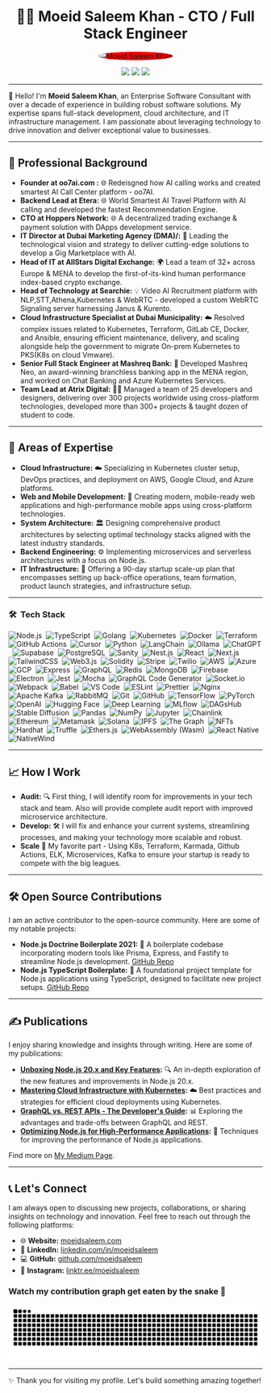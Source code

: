<h1 align="center">👨‍💻 Moeid Saleem Khan - CTO / Full Stack Engineer</h1>

<p align="center">
  <img src="https://avatars.githubusercontent.com/u/12978602?v=4" alt="Moeid Saleem Khan" width="150" style="border-radius:50%;background-color:red;" />
</p>

<p align="center">
  <img src="https://img.shields.io/badge/-Full--Stack%20Developer-blue?style=for-the-badge&logo=javascript&logoColor=white" />
  <img src="https://img.shields.io/badge/-Cloud%20Architect-forestgreen?style=for-the-badge&logo=aws&logoColor=white" />
  <img src="https://img.shields.io/badge/-Tech%20Leader-orange?style=for-the-badge&logo=git&logoColor=white" />
</p>

---

👋 Hello! I'm **Moeid Saleem Khan**, an Enterprise Software Consultant with over a decade of experience in building robust software solutions. My expertise spans full-stack development, cloud architecture, and IT infrastructure management. I am passionate about leveraging technology to drive innovation and deliver exceptional value to businesses.

---

## 🚀 Professional Background

- **Founder at oo7ai.com :** 🌐 Redeisgned how AI calling works and created smartest AI Call Center platform - oo7AI.
- **Backend Lead at Etera:** 🌐 World Smartest AI Travel Platform with AI calling and developed the fastest Recommendation Engine.
- **CTO at Hoppers Network:** 🌐 A decentralized trading exchange & payment solution with DApps development service.
- **IT Director at Dubai Marketing Agency (DMA)/:** 🚀 Leading the technological vision and strategy to deliver cutting-edge solutions to develop a Gig Marketplace with AI.
- **Head of IT at AllStars Digital Exchange:** 🌍 Lead a team of 32+ across Europe & MENA to develop the first-of-its-kind human performance index-based crypto exchange.
- **Head of Technology at Searchie:** 💡 Video AI Recruitment platform with NLP,STT,Athena,Kubernetes & WebRTC - developed a custom WebRTC Signaling server harnessing Janus & Kurento.
- **Cloud Infrastructure Specialist at Dubai Municipality:** ☁️ Resolved complex issues related to Kubernetes, Terraform, GitLab CE, Docker, and Ansible, ensuring efficient maintenance, delivery, and scaling alongside help the government to migrate On-prem Kubernetes to PKS(K8s on cloud Vmware).
- **Senior Full Stack Engineer at Mashreq Bank:** 📱 Developed Mashreq Neo, an award-winning branchless banking app in the MENA region, and worked on Chat Banking and Azure Kubernetes Services.
- **Team Lead at Atrix Digital:** 👨‍💻 Managed a team of 25 developers and designers, delivering over 300 projects worldwide using cross-platform technologies, developed more than 300+ projects & taught dozen of student to code.

---

## 🔧 Areas of Expertise

- **Cloud Infrastructure:** ☁️ Specializing in Kubernetes cluster setup, DevOps practices, and deployment on AWS, Google Cloud, and Azure platforms.
- **Web and Mobile Development:** 📱 Creating modern, mobile-ready web applications and high-performance mobile apps using cross-platform technologies.
- **System Architecture:** 🏛️ Designing comprehensive product architectures by selecting optimal technology stacks aligned with the latest industry standards.
- **Backend Engineering:** ⚙️ Implementing microservices and serverless architectures with a focus on Node.js.
- **IT Infrastructure:** 🚀 Offering a 90-day startup scale-up plan that encompasses setting up back-office operations, team formation, product launch strategies, and infrastructure setup.

---

### 🛠 &nbsp;Tech Stack

![Node.js](https://img.shields.io/badge/-Node.js-05122A?style=flat&logo=node.js)&nbsp;
![TypeScript](https://img.shields.io/badge/-TypeScript-05122A?style=flat&logo=typescript)&nbsp;
![Golang](https://img.shields.io/badge/-Golang-05122A?style=flat&logo=go)&nbsp;
![Kubernetes](https://img.shields.io/badge/-Kubernetes-05122A?style=flat&logo=kubernetes)&nbsp;
![Docker](https://img.shields.io/badge/-Docker-05122A?style=flat&logo=docker)&nbsp;
![Terraform](https://img.shields.io/badge/-Terraform-05122A?style=flat&logo=terraform)&nbsp;
![GitHub Actions](https://img.shields.io/badge/-GitHub%20Actions-05122A?style=flat&logo=github-actions)&nbsp;
![Cursor](https://img.shields.io/badge/-Cursor-05122A?style=flat&logo=cursor)&nbsp;
![Python](https://img.shields.io/badge/-Python-05122A?style=flat&logo=python)&nbsp;
![LangChain](https://img.shields.io/badge/-LangChain-05122A?style=flat&logo=langchain)&nbsp;
![Ollama](https://img.shields.io/badge/-Ollama-05122A?style=flat&logo=ollama)&nbsp;
![ChatGPT](https://img.shields.io/badge/-ChatGPT-05122A?style=flat&logo=openai)&nbsp;
![Supabase](https://img.shields.io/badge/-Supabase-05122A?style=flat&logo=supabase)&nbsp;
![PostgreSQL](https://img.shields.io/badge/-PostgreSQL-05122A?style=flat&logo=postgresql)&nbsp;
![Sanity](https://img.shields.io/badge/-Sanity-05122A?style=flat&logo=sanity)&nbsp;
![Nest.js](https://img.shields.io/badge/-Nest.js-05122A?style=flat&logo=nestjs)&nbsp;
![React](https://img.shields.io/badge/-React-05122A?style=flat&logo=react)&nbsp;
![Next.js](https://img.shields.io/badge/-Next.js-05122A?style=flat&logo=next.js)&nbsp;
![TailwindCSS](https://img.shields.io/badge/-TailwindCSS-05122A?style=flat&logo=tailwind-css)&nbsp;
![Web3.js](https://img.shields.io/badge/-Web3.js-05122A?style=flat&logo=web3.js)&nbsp;
![Solidity](https://img.shields.io/badge/-Solidity-05122A?style=flat&logo=solidity)&nbsp;
![Stripe](https://img.shields.io/badge/-Stripe-05122A?style=flat&logo=stripe)&nbsp;
![Twilio](https://img.shields.io/badge/-Twilio-05122A?style=flat&logo=twilio)&nbsp;
![AWS](https://img.shields.io/badge/-AWS-05122A?style=flat&logo=amazon-aws)&nbsp;
![Azure](https://img.shields.io/badge/-Azure-05122A?style=flat&logo=microsoft-azure)&nbsp;
![GCP](https://img.shields.io/badge/-GCP-05122A?style=flat&logo=google-cloud)&nbsp;
![Express](https://img.shields.io/badge/-Express-05122A?style=flat&logo=express)&nbsp;
![GraphQL](https://img.shields.io/badge/-GraphQL-05122A?style=flat&logo=graphql)&nbsp;
![Redis](https://img.shields.io/badge/-Redis-05122A?style=flat&logo=redis)&nbsp;
![MongoDB](https://img.shields.io/badge/-MongoDB-05122A?style=flat&logo=mongodb)&nbsp;
![Firebase](https://img.shields.io/badge/-Firebase-05122A?style=flat&logo=firebase)&nbsp;
![Electron](https://img.shields.io/badge/-Electron-05122A?style=flat&logo=electron)&nbsp;
![Jest](https://img.shields.io/badge/-Jest-05122A?style=flat&logo=jest)&nbsp;
![Mocha](https://img.shields.io/badge/-Mocha-05122A?style=flat&logo=mocha)&nbsp;
![GraphQL Code Generator](https://img.shields.io/badge/-GraphQL%20Code%20Generator-05122A?style=flat&logo=graphql)&nbsp;
![Socket.io](https://img.shields.io/badge/-Socket.io-05122A?style=flat&logo=socket.io)&nbsp;
![Webpack](https://img.shields.io/badge/-Webpack-05122A?style=flat&logo=webpack)&nbsp;
![Babel](https://img.shields.io/badge/-Babel-05122A?style=flat&logo=babel)&nbsp;
![VS Code](https://img.shields.io/badge/-VS%20Code-05122A?style=flat&logo=visual-studio-code)&nbsp;
![ESLint](https://img.shields.io/badge/-ESLint-05122A?style=flat&logo=eslint)&nbsp;
![Prettier](https://img.shields.io/badge/-Prettier-05122A?style=flat&logo=prettier)&nbsp;
![Nginx](https://img.shields.io/badge/-Nginx-05122A?style=flat&logo=nginx)&nbsp;
![Apache Kafka](https://img.shields.io/badge/-Apache%20Kafka-05122A?style=flat&logo=apache-kafka)&nbsp;
![RabbitMQ](https://img.shields.io/badge/-RabbitMQ-05122A?style=flat&logo=rabbitmq)&nbsp;
![Git](https://img.shields.io/badge/-Git-05122A?style=flat&logo=git)&nbsp;
![GitHub](https://img.shields.io/badge/-GitHub-05122A?style=flat&logo=github)&nbsp;
![TensorFlow](https://img.shields.io/badge/-TensorFlow-05122A?style=flat&logo=tensorflow)&nbsp;
![PyTorch](https://img.shields.io/badge/-PyTorch-05122A?style=flat&logo=pytorch)&nbsp;
![OpenAI](https://img.shields.io/badge/-OpenAI-05122A?style=flat&logo=openai)&nbsp;
![Hugging Face](https://img.shields.io/badge/-Hugging%20Face-05122A?style=flat&logo=huggingface)&nbsp;
![Deep Learning](https://img.shields.io/badge/-Deep%20Learning-05122A?style=flat)&nbsp;
![MLflow](https://img.shields.io/badge/-MLflow-05122A?style=flat&logo=mlflow)&nbsp;
![DAGsHub](https://img.shields.io/badge/-DAGsHub-05122A?style=flat&logo=dagshub)&nbsp;
![Stable Diffusion](https://img.shields.io/badge/-Stable%20Diffusion-05122A?style=flat&logo=stabilityai)&nbsp;
![Pandas](https://img.shields.io/badge/-Pandas-05122A?style=flat&logo=pandas)&nbsp;
![NumPy](https://img.shields.io/badge/-NumPy-05122A?style=flat&logo=numpy)&nbsp;
![Jupyter](https://img.shields.io/badge/-Jupyter-05122A?style=flat&logo=jupyter)&nbsp;
![Chainlink](https://img.shields.io/badge/-Chainlink-05122A?style=flat&logo=chainlink)&nbsp;
![Ethereum](https://img.shields.io/badge/-Ethereum-05122A?style=flat&logo=ethereum)&nbsp;
![Metamask](https://img.shields.io/badge/-Metamask-05122A?style=flat&logo=metamask)&nbsp;
![Solana](https://img.shields.io/badge/-Solana-05122A?style=flat&logo=solana)&nbsp;
![IPFS](https://img.shields.io/badge/-IPFS-05122A?style=flat&logo=ipfs)&nbsp;
![The Graph](https://img.shields.io/badge/-The%20Graph-05122A?style=flat&logo=the-graph)&nbsp;
![NFTs](https://img.shields.io/badge/-NFTs-05122A?style=flat)&nbsp;
![Hardhat](https://img.shields.io/badge/-Hardhat-05122A?style=flat&logo=hardhat)&nbsp;
![Truffle](https://img.shields.io/badge/-Truffle-05122A?style=flat&logo=truffle)&nbsp;
![Ethers.js](https://img.shields.io/badge/-Ethers.js-05122A?style=flat&logo=ethers.js)&nbsp;
![WebAssembly (Wasm)](https://img.shields.io/badge/-WebAssembly%20(Wasm)-05122A?style=flat&logo=webassembly)&nbsp;
![React Native](https://img.shields.io/badge/-React%20Native-05122A?style=flat&logo=react)&nbsp;
![NativeWind](https://img.shields.io/badge/-NativeWind-05122A?style=flat&logo=nativewind)&nbsp;

---

## 📈 How I Work

- **Audit:** 🔍 First thing, I will identify room for improvements in your tech stack and team. Also will provide complete audit report with improved microservice architecture.
- **Develop:** 🛠️ I will fix and enhance your current systems, streamlining processes, and making your technology more scalable and robust.
- **Scale** 🚀 My favorite part - Using K8s, Terraform, Karmada, Github Actions, ELK, Microservices, Kafka to ensure your startup is ready to compete with the big leagues.

---

## 🛠️ Open Source Contributions

I am an active contributor to the open-source community. Here are some of my notable projects:

- **Node.js Doctrine Boilerplate 2021:** 🧰 A boilerplate codebase incorporating modern tools like Prisma, Express, and Fastify to streamline Node.js development. [GitHub Repo](https://github.com/moeidsaleem/nodejs-doctrine-2021)
- **Node.js TypeScript Boilerplate:** 🚀 A foundational project template for Node.js applications using TypeScript, designed to facilitate new project setups. [GitHub Repo](https://github.com/moeidsaleem/nodejs-ts-boilerplate)

---

## ✍️ Publications

I enjoy sharing knowledge and insights through writing. Here are some of my publications:

- **[Unboxing Node.js 20.x and Key Features](https://medium.com/@moeidsaleem/unboxing-node-js-20-x-and-key-features-4e389b208a4d):** 🔍 An in-depth exploration of the new features and improvements in Node.js 20.x.
- **[Mastering Cloud Infrastructure with Kubernetes](https://medium.com/@moeidsaleem/mastering-cloud-infrastructure-with-kubernetes-123abc):** ☁️ Best practices and strategies for efficient cloud deployments using Kubernetes.
- **[GraphQL vs. REST APIs - The Developer's Guide](https://medium.com/@moeidsaleem/graphql-vs-rest-apis-the-developers-guide-456def):** 📊 Exploring the advantages and trade-offs between GraphQL and REST.
- **[Optimizing Node.js for High-Performance Applications](https://medium.com/@moeidsaleem/optimizing-node-js-for-high-performance-applications-789xyz):** 🚀 Techniques for improving the performance of Node.js applications.

Find more on [My Medium Page](https://medium.com/@moeidsaleem).

---



## 📞 Let's Connect

I am always open to discussing new projects, collaborations, or sharing insights on technology and innovation. Feel free to reach out through the following platforms:

- 🌐 **Website:** [moeidsaleem.com](https://www.moeidsaleem.com/)
- 👔 **LinkedIn:** [linkedin.com/in/moeidsaleem](https://linkedin.com/in/moeidsaleem)
- 💻 **GitHub:** [github.com/moeidsaleem](https://github.com/moeidsaleem)
- 📸 **Instagram:** [linktr.ee/moeidsaleem](https://linktr.ee/moeidsaleem)


### Watch my contribution graph get eaten by the snake :snake:

<!-- platane/snk works, it just puts it on a new branch -->
![mishmanners snake gif](https://github.com/mishmanners/MishManners/blob/output/github-snake.svg)

---

✨ Thank you for visiting my profile. Let's build something amazing together!
